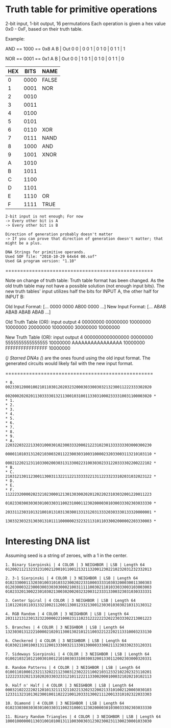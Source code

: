 # Truth table for primitive operations
2-bit input, 1-bit output, 16 permutations
Each operation is given a hex value 0x0 - 0xF, based on their truth table.

Example:

AND == 1000 == 0x8
A B | Out
0 0 | 0
0 1 | 0
1 0 | 0
1 1 | 1

NOR == 0001 == 0x1
A B | Out
0 0 | 1
0 1 | 0
1 0 | 0
1 1 | 0

HEX | BITS | NAME
----|------|------
  0 | 0000 | FALSE
  1 | 0001 |  NOR
  2 | 0010 |
  3 | 0011 |
  4 | 0100 |
  5 | 0101 |
  6 | 0110 |  XOR
  7 | 0111 | NAND
  8 | 1000 |  AND
  9 | 1001 | XNOR
  A | 1010 |
  B | 1011 |
  C | 1100 |
  D | 1101 |
  E | 1110 |   OR
  F | 1111 | TRUE

	2-bit input is not enough; For now
	-> Every other bit is A
	-> Every other bit is B

	Direction of generation probably doesn't matter
	-> If you can prove that direction of generation doesn't matter; that might be a plus.

	DNA Strings for primitive operands.
	Used SOF file: "2018-10-29 64x64 00.sof"
	Used GA program version: "1.10"

==================================================

Note on change of truth table:
Truth table format has been changed.
As the old truth table may not have a possible solution (not enough input bits).
The new truth tables' input utilizes half the bits for INPUT A, the other half for INPUT B:

Old Input Format: [... 0000 0000 AB00 0000 ...]
New Input Format: [... ABAB ABAB ABAB ABAB ...]

Old Truth Table (OR):
input output 4
00000000 00000000
10000000 10000000
20000000 10000000
30000000 10000000

New Truth Table (OR):
input output 4
0000000000000000 00000000
5555555555555555 10000000
AAAAAAAAAAAAAAAA 10000000
FFFFFFFFFFFFFFFF 10000000

(*) Starred DNAs (*) are the ones found using the old input format.
The generated circuits would likely fail with the new input format.

==================================================

	* 0.	0023301200010021011030120203232000303300303213230011222333302020
			0020002020201130333301321130010310011330310002333310031100003020 *
	* 1.
	* 2.
	* 3.
	* 4.
	* 5.
	* 6.
	* 7.
	* 8.
	* 9.
	* A.	2203220322213303100030102300333200021223102301333333303000300230
			0000110103131202103003201122300303100310000232033003113210103110 *
			0002122021231103300200303131330022310030302331220333302200222102 *
	* B.
	* C.	2103121301123001130031132211221333332213112233233102031032023122 *
	* D.
	* E.
	* F.	1122232000020232102300012130130300202012022023103032001220011223
			0102330300303030100330311002310001123020000301030033302303033330 *
			2033112303101321001013103130300133131203133320303330133320000001 *
			1303323032313030131011110000002322321131011033002000002203330003 *

# Interesting DNA list
Assuming seed is a string of zeroes, with a 1 in the center.

	1. Binary Sierpinski | 4 COLOR | 3 NEIGHBOR | LSB | Length 64
	0120021121323323100212001011001213211320012302210232031232332013

	2. 3-1 Sierpinski | 4 COLOR | 3 NEIGHBOR | LSB | Length 64
	0102330001132030100310103323002022331000333310303200030011300303
	0120300032230003003303030002100311111003021101033033003103003003
	0102332013002230103021300302002032320031233313300323031030333331

	3. Center Spiral | 4 COLOR | 3 NEIGHBOR | LSB | Length 64
	1101220101103133210021120011300123321300123030103030210313130312

	4. RGB Random | 4 COLOR | 3 NEIGHBOR | LSB | Length 64
	2031121312301323220000221000231110231222222320223033302213001223

	5. Branches | 4 COLOR | 3 NEIGHBOR | LSB | Length 64
	1323030131222100002102011300130210121100322122202113310003233130

	6. Checkered | 4 COLOR | 3 NEIGHBOR | LSB | Length 64
	0103021100100313112001333003211330130000333002113230330233120331

	7. Sideways Sierpinski | 4 COLOR | 3 NEIGHBOR | LSB | Length 64
	0100210321012100301001210100303310030032001330112002303000320331

	8. Random Patterns | 4 COLOR | 3 NEIGHBOR | LSB | Length 64
	0100110100012321132022112300312302221100210312332102202323110201
	1222233320213102020330323312101122211330020001000321020210102113

	9. Half n' Half | 4 COLOR | 3 NEIGHBOR | LSB | Length 64
	0003210222220212010132111321102213202322002133101002120003030103
	1233113231013023001001102221001203331300211120013310102322033303

	10. Diamond | 4 COLOR | 3 NEIGHBOR | LSB | Length 64
	0102330300303030100330311002310001123020000301030033302303033330

	11. Binary Random Triangles | 4 COLOR | 3 NEIGHBOR | LSB | Length 64
	1000100000011303100101001311100300303123023002311300230001033030
